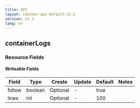 ```yaml
---
title: API
layout: rancher-api-default-v1.2
version: v1.2
lang: en
---
```


## containerLogs



### Resource Fields

#### Writeable Fields

Field | Type | Create | Update | Default | Notes
---|---|---|---|---|---
follow | boolean | Optional | - | true | 
lines | int | Optional | - | 100 | 



<br>
